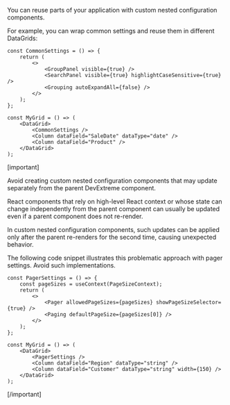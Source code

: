 You can reuse parts of your application with custom nested configuration components.

For example, you can wrap common settings and reuse them in different DataGrids:

    const CommonSettings = () => {
        return (
            <>
                <GroupPanel visible={true} />
                <SearchPanel visible={true} highlightCaseSensitive={true} />
                <Grouping autoExpandAll={false} />
            </>
        );
    };

    const MyGrid = () => (
        <DataGrid>
            <CommonSettings />
            <Column dataField="SaleDate" dataType="date" />
            <Column dataField="Product" />
        </DataGrid>
    );

[important]

Avoid creating custom nested configuration components that may update separately from the parent DevExtreme component. 

React components that rely on high-level React context or whose state can change independently from the parent component can usually be updated even if a parent component does not re-render. 

In custom nested configuration components, such updates can be applied only after the parent re-renders for the second time, causing unexpected behavior.

The following code snippet illustrates this problematic approach with pager settings. Avoid such implementations.

    const PagerSettings = () => {
        const pageSizes = useContext(PageSizeContext);
        return (
            <>
                <Pager allowedPageSizes={pageSizes} showPageSizeSelector={true} />
                <Paging defaultPageSize={pageSizes[0]} />
            </>
        );
    };

    const MyGrid = () => (
        <DataGrid>
            <PagerSettings />
            <Column dataField="Region" dataType="string" />
            <Column dataField="Customer" dataType="string" width={150} />
        </DataGrid>
    );

[/important]